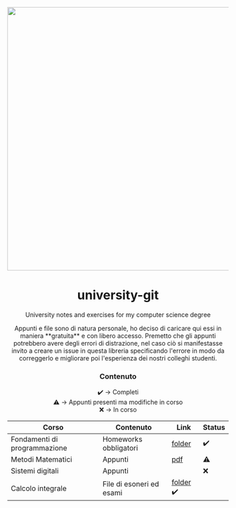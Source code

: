 <p align="center">
   <img src="https://user-images.githubusercontent.com/40722616/173250237-1430a661-74e5-4843-a584-a4af1ce7d763.png"
    style="width:15vh">

</p>

<h1 align="center">university-git</h1>
<p align="center">University notes and exercises for my computer science degree</p>

<p align="center">Appunti e file sono di natura personale, ho deciso di caricare qui essi in maniera **gratuita** e con libero accesso. Premetto che gli appunti potrebbero avere degli errori di distrazione, nel caso ciò si manifestasse invito a creare un issue in questa libreria specificando l'errore in modo da correggerlo e migliorare poi l'esperienza dei nostri colleghi studenti.</p>

<h3 align="center">Contenuto</h3>
<div align="center">

:heavy_check_mark: → Completi \
:warning: → Appunti presenti ma modifiche in corso \
:x: → In corso 

Corso | Contenuto | Link | Status
--- | --- | --- | ---
Fondamenti di programmazione | Homeworks obbligatori | [folder](/fondamenti-di-programmazione) | :heavy_check_mark:
Metodi Matematici | Appunti | [pdf](/metodi-matematici/appunti.pdf) | :warning:
Sistemi digitali | Appunti | | :x:
Calcolo integrale | File di esoneri ed esami | [folder](/calcolo-integrale) :heavy_check_mark:

</div>
